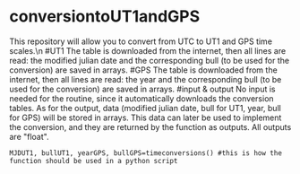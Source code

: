 # conversiontoUT1andGPS
This repository will allow you to convert from UTC to UT1 and GPS time scales.\n
#UT1
The table is downloaded from the internet, then all lines are read: the modified julian date and the corresponding bull (to be used for the conversion) are saved in arrays.
#GPS
The table is downloaded from the internet, then all lines are read: the year and the corresponding bull (to be used for the conversion) are saved in arrays.
#input & output
No input is needed for the routine, since it automatically downloads the conversion tables.
As for the output, data (modified julian date, bull for UT1, year, bull for GPS) will be stored in arrays. This data can later be used to implement the conversion, and they are returned by the function as outputs. All outputs are "float".
~~~
MJDUT1, bullUT1, yearGPS, bullGPS=timeconversions() #this is how the function should be used in a python script
~~~
